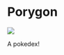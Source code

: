 Porygon
=======
![](http://pi.knighthawk3.com:8000/jenkins/buildStatus/icon?job=Porygon)

A pokedex!
